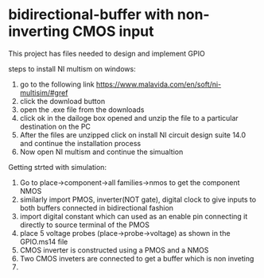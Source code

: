 # bidirectional-buffer with non-inverting CMOS input
This project has files needed to design and implement GPIO

steps to install NI multism on windows:
1) go to the following link https://www.malavida.com/en/soft/ni-multisim/#gref 
2) click the download button 
3) open the .exe file from the downloads
4) click ok in the dailoge box opened and unzip the file to a particular destination on the PC
5) After the files are unzipped click on install NI circuit design suite 14.0 and continue the installation process
6) Now open NI multism and continue the simualtion

Getting strted with simulation:
1) Go to place->component->all families->nmos to get the component NMOS
2) similarly import PMOS, inverter(NOT gate), digital clock to give inputs to both buffers connected in bidirectional fashion
3) import digital constant which can used as an enable pin connecting it directly to source terminal of the PMOS
4) place 5 voltage probes (place->probe->voltage) as shown in the GPIO.ms14 file
5) CMOS inverter is constructed using a PMOS and a NMOS
6) Two CMOS inveters are connected to get a buffer which is non inveting
7) 
